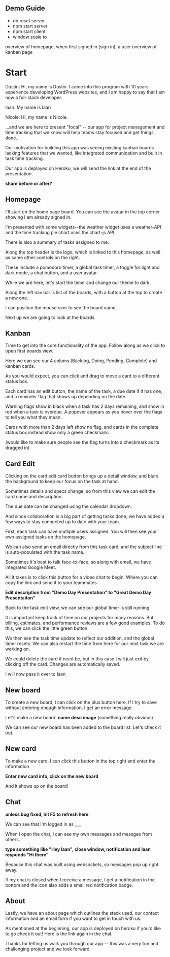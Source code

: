 ## Demo Guide

- db reset server
- npm start server
- npm start client
- window scale to

overview of homepage, when first signed in (sign in), a user
overview of kanban page

# Start

Dustin: Hi, my name is Dustin. I came into this program with 10 years experience developing WordPress websites, and I am happy to say that I am now a full-stack developer.

Iaan: My name is Iaan

Nicole: Hi, my name is Nicole.


...and we are here to present "focal" -- our app for project management and time tracking that we know will help teams stay focused and get things done.

Our motivation for building this app was seeing existing kanban boards lacking features that we wanted, like integrated communication and built in task time tracking.

Our app is deployed on Heroku, we will send the link at the end of the presentation.

**share before or after?**

## Homepage

I'll start on the home page board. You can see the avatar in the top corner showing I am already signed in.

I'm presented with some widgets--the weather widget uses a weather-API and the time tracking pie chart uses the chart-js API.

There is also a summary of tasks assigned to me.

Along the top header is the logo, which is linked to this homepage, as well as some other controls on the right.

These include a pomodoro timer, a global task timer, a toggle for light and dark mode, a chat button, and a user avatar.

While we are here, let's start the timer and change our theme to dark.

Along the left nav bar is list of the boards, with a button at the top to create a new one.

I can position the mouse over to see the board name.

Next up we are going to look at the boards

## Kanban

Time to get into the core functionality of the app. Follow along as we click to open first boards view.

Here we can see our 4 colums (Backlog, Doing, Pending, Complete) and kanban cards.

As you would expect, you can click and drag to move a card to a different status box.

Each card has an edit button, the name of the task, a due date if it has one, and a reminder flag that shows up depending on the date.

Warning flags show in black when a task has 2 days remaining, and show in red when a task is overdue. A popover appears as you hover over the flags to tell you what they mean.

Cards with more than 2 days left show no flag, and cards in the complete status box instead show only a green checkmark.

(would like to make sure people see the flag turns into a checkmark as its dragged in)

## Card Edit

Clicking on the card edit card button brings up a detail window, and blurs the background to keep our focus on the task at hand.

Sometimes details and specs change, so from this view we can edit the card name and description.

The due date can be changed using the calendar dropdown.

And since collaboration is a big part of getting tasks done, we have added a few ways to stay connected up to date with your team.

First, each task can have multiple users assigned. You will then see your own assigned tasks on the homepage.

We can also send an email directly from this task card, and the subject line is auto-populated with the task name.

Sometimes it's best to talk face-to-face, so along with email, we have integrated Google Meet.

All it takes is to click this button for a video chat to begin. Where you can copy the link and send it to your teammates.

**Edit description from "Demo Day Presentation" to "Great Demo Day Presentaiton"**

Back to the task edit view, we can see our global timer is still running.

It is important keep track of time on our projects for many reasons. But billing, estimates, and performance reviews are a few good examples. To do this, we can click the little green button.

We then see the task time update to reflect our addition, and the global timer resets. We can also restart the time from here for our next task we are working on.

We could delete the card if need be, but in this case I will just exit by clicking off the card. Changes are automatically saved.

I will now pass it over to Iaan

## New board

To create a new board, I can click on the plus button here. If I try to save without entering enough information, I get an error message.

Let's make a new board:
**name**
**desc**
**image** (something really obvious)

We can see our new board has been added to the board list. Let's check it out.

## New card

To make a new card, I can click this button in the top right and enter the information

**Enter new card info, click on the new board**

And it shows up on the board!

## Chat

**unless bug fixed, hit F5 to refresh here**

We can see that I'm logged in as \_\_\_

When I open the chat, I can see my own messages and messges from others.

**type something like "Hey Iaan", close window, notification and Iaan responds "Hi there"**

Because this chat was built using websockets, so messages pop up right away.

If my chat is closed when I receive a message, I get a notification in the bottom and the icon also adds a small red notification badge.

## About

Lastly, we have an about page which outlines the stack used, our contact information and an email form if you want to get in touch with us.

As mentioned at the beginning, our app is deployed on heroku if you'd like to go check it out! Here is the link again in the chat.

Thanks for letting us walk you through our app -- this was a very fun and challenging project and we look forward
